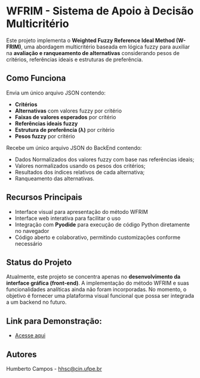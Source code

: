 # WFRIM - Sistema de Apoio à Decisão Multicritério

Este projeto implementa o **Weighted Fuzzy Reference Ideal Method (W-FRIM)**, uma abordagem multicritério baseada em lógica fuzzy para auxiliar na **avaliação e ranqueamento de alternativas** considerando pesos de critérios, referências ideais e estruturas de preferência.

## Como Funciona

Envia um único arquivo JSON contendo:

- **Critérios**
- **Alternativas** com valores fuzzy por critério
- **Faixas de valores esperados** por critério
- **Referências ideais fuzzy**
- **Estrutura de preferência (λ)** por critério
- **Pesos fuzzy** por critério

Recebe um único arquivo JSON do BackEnd contendo:

- Dados Normalizados dos valores fuzzy com base nas referências ideais;
- Valores normalizados usando os pesos dos critérios;
- Resultados dos índices relativos de cada alternativa;
- Ranqueamento das alternativas.
  
## Recursos Principais
- Interface visual para apresentação do método WFRIM
- Interface web interativa para facilitar o uso
- Integração com **Pyodide** para execução de código Python diretamente no navegador
- Código aberto e colaborativo, permitindo customizações conforme necessário

## Status do Projeto
Atualmente, este projeto se concentra apenas no **desenvolvimento da interface gráfica (front-end)**. A implementação do método WFRIM e suas funcionalidades analíticas ainda não foram incorporadas. No momento, o objetivo é fornecer uma plataforma visual funcional que possa ser integrada a um backend no futuro.

## Link para Demonstração:
- [Acesse aqui](https://preview-2316022.playcode.io/)
  
## Autores
Humberto Campos - hhsc@cin.ufpe.br
